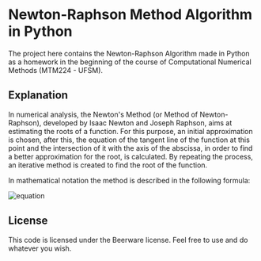 # Newton-Raphson Method Algorithm in Python

The project here contains the Newton-Raphson Algorithm made in Python as a homework in the beginning of the course of Computational Numerical Methods (MTM224 - UFSM).

## Explanation

In numerical analysis, the Newton's Method (or Method of Newton-Raphson), developed by Isaac Newton and Joseph Raphson, aims at estimating the roots of a function. For this purpose, an initial approximation is chosen, after this, the equation of the tangent line of the function at this point and the intersection of it with the axis of the abscissa, in order to find a better approximation for the root, is calculated. By repeating the process, an iterative method is created to find the root of the function.

In mathematical notation the method is described in the following formula:

![equation](https://wikimedia.org/api/rest_v1/media/math/render/svg/b82522cbd4b1ef7529873dde69be58acf39b6e0d)


## License 

This code is licensed under the Beerware license. Feel free to use and do whatever you wish.
